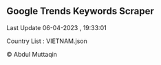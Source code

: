 

## Google Trends Keywords Scraper 
 
Last Update 06-04-2023 , 19:33:01

Country List :
VIETNAM.json



© Abdul Muttaqin 
